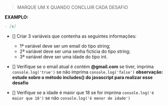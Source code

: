 > MARQUE UM X QUANDO CONCLUIR CADA DESAFIO

**EXAMPLO:**

```md
- [x]
```

- [] Criar 3 variáveis que contenha as seguintes informações:
  - 1ª variável deve ser um email do tipo string;
  - 2ª variável deve ser uma senha ficticia do tipo string;
  - 3ª variável deve ser uma idade do tipo int.

- [] Verifique se o email atual é contém **@gmail.com** se tiver, imprima ```console.log('true')``` se não imprima ```console.log('false')``` **observação: estude sobre o método includes() do javascript para realizar esse desafio**
- [] Verifique se a idade é maior que 18 se for imprima ```console.log('é maior que 18')``` se não ```console.log('é menor de idade')```